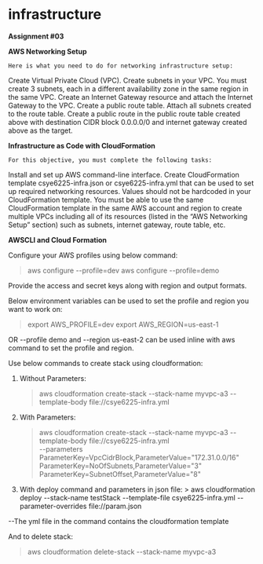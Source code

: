 # infrastructure


**Assignment #03**

**AWS Networking Setup**

	Here is what you need to do for networking infrastructure setup:

Create Virtual Private Cloud (VPC).
Create subnets in your VPC. You must create 3 subnets, each in a different availability zone in the same region in the same VPC.
Create an Internet Gateway resource and attach the Internet Gateway to the VPC.
Create a public route table. Attach all subnets created to the route table.
Create a public route in the public route table created above with destination CIDR block 0.0.0.0/0 and internet gateway created above as the target.
 

**Infrastructure as Code with CloudFormation**
	
	For this objective, you must complete the following tasks:

Install and set up AWS command-line interface.
Create CloudFormation template csye6225-infra.json or csye6225-infra.yml that can be used to set up required networking resources.
Values should not be hardcoded in your CloudFormation template.
You must be able to use the same CloudFormation template in the same AWS account and region to create multiple VPCs including all of its resources (listed in the “AWS Networking Setup” section) such as subnets, internet gateway, route table, etc.

**AWSCLI and Cloud Formation**

Configure your AWS profiles using below command:
> aws configure --profile=dev
> aws configure --profile=demo

Provide the access and secret keys along with region and output formats.


Below environment variables can be used to set the profile and region you want to work on:

> export AWS_PROFILE=dev
> export AWS_REGION=us-east-1

OR 
	--profile demo and --region us-east-2 can be used inline with aws command to set the profile and region.

Use below commands to create stack using cloudformation:

 1. Without Parameters:
	> aws cloudformation create-stack --stack-name myvpc-a3 --template-body file://csye6225-infra.yml

 2. With Parameters:
	> aws cloudformation create-stack --stack-name myvpc-a3 --template-body file://csye6225-infra.yml \
		--parameters ParameterKey=VpcCidrBlock,ParameterValue="172.31.0.0/16" \
					 ParameterKey=NoOfSubnets,ParameterValue="3" \
					 ParameterKey=SubnetOffset,ParameterValue="8" 
					 
 3. With deploy command and parameters in json file:
        > aws cloudformation deploy --stack-name testStack --template-file csye6225-infra.yml --parameter-overrides file://param.json
	

--The yml file in the command contains the cloudformation template
					 

And to delete stack:
> aws cloudformation delete-stack --stack-name myvpc-a3
